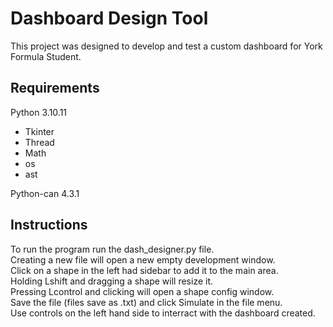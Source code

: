 # Dashboard Design Tool
This project was designed to develop and test a custom dashboard for York Formula Student.

## Requirements
Python 3.10.11
 - Tkinter
 - Thread
 - Math
 - os
 - ast

Python-can 4.3.1

## Instructions
To run the program run the dash_designer.py file.\
Creating a new file will open a new empty development window. \
Click on a shape in the left had sidebar to add it to the main area.\
Holding Lshift and dragging a shape will resize it.\
Pressing Lcontrol and clicking will open a shape config window.\
Save the file (files save as .txt) and click Simulate in the file menu.\
Use controls on the left hand side to interract with the dashboard created.
